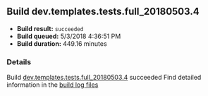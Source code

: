 ## Build dev.templates.tests.full_20180503.4
- **Build result:** `succeeded`
- **Build queued:** 5/3/2018 4:36:51 PM
- **Build duration:** 449.16 minutes
### Details
Build [dev.templates.tests.full_20180503.4](https://winappstudio.visualstudio.com/web/build.aspx?pcguid=a4ef43be-68ce-4195-a619-079b4d9834c2&builduri=vstfs%3a%2f%2f%2fBuild%2fBuild%2f25617) succeeded
Find detailed information in the [build log files](https://uwpctdiags.blob.core.windows.net/buildlogs/dev.templates.tests.full_20180503.4_logs.zip)
